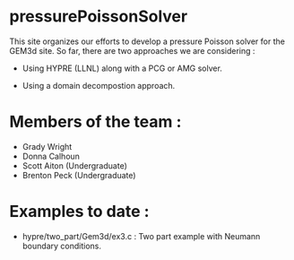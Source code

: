 # pressurePoissonSolver

This site organizes our efforts to develop a pressure Poisson
solver for the GEM3d site.   So far, there are two approaches
we are considering :

* Using HYPRE (LLNL) along with a PCG or AMG solver.

* Using a domain decompostion approach.

# Members of the team :

* Grady Wright
* Donna Calhoun
* Scott Aiton (Undergraduate)
* Brenton Peck (Undergraduate)

# Examples to date :

* hypre/two_part/Gem3d/ex3.c  : Two part example with Neumann boundary conditions.
